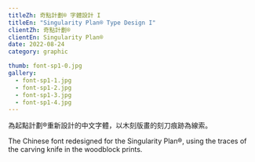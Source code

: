 ```yaml
---
titleZh: 奇點計劃® 字體設計 I
titleEn: "Singularity Plan® Type Design I"
clientZh: 奇點計劃®
clientEn: Singularity Plan®
date: 2022-08-24
category: graphic

thumb: font-sp1-0.jpg
gallery:
  - font-sp1-1.jpg
  - font-sp1-2.jpg
  - font-sp1-3.jpg
  - font-sp1-4.jpg
---
```


為起點計劃®重新設計的中文字體，以木刻版畫的刻刀痕跡為線索。

<!-- lang -->

The Chinese font redesigned for the Singularity Plan®, using the traces of the carving knife in the woodblock prints.
